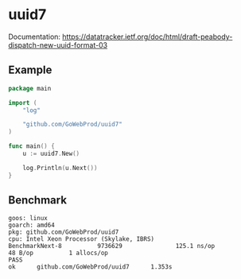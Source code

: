 # uuid7

Documentation:
https://datatracker.ietf.org/doc/html/draft-peabody-dispatch-new-uuid-format-03

## Example

```go
package main

import (
    "log"

    "github.com/GoWebProd/uuid7"
)

func main() {
    u := uuid7.New()

    log.Println(u.Next())
}
```

## Benchmark

```
goos: linux
goarch: amd64
pkg: github.com/GoWebProd/uuid7
cpu: Intel Xeon Processor (Skylake, IBRS)
BenchmarkNext-8          9736629               125.1 ns/op            48 B/op          1 allocs/op
PASS
ok      github.com/GoWebProd/uuid7      1.353s
```